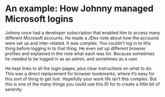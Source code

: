 # An example: How Johnny managed Microsoft logins

Johnny once had a developer subscription that enabled him to access many different Microsoft accounts. He made a JDex note about how the accounts were set up and inter-related. It was complex. You couldn’t log in to this thing before logging in to that thing. He even set up different browser profiles and explained in the note what each was for. Because sometimes he needed to be logged in as an admin, and sometimes as a user.

He kept links to all the login pages, plus clear instructions on what to do. This was a direct replacement for browser bookmarks, where it’s easy for this sort of thing to get lost. Hopefully your work life isn’t this complex. But this is one of the many things you could use this ID for to create a little bit of serenity.

